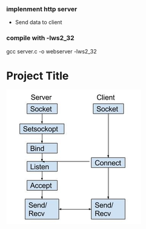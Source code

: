 ### implenment http server

-  Send data to client


### compile with -lws2_32
gcc server.c -o webserver -lws2_32


# Project Title

![Example Image](model.jpg)
